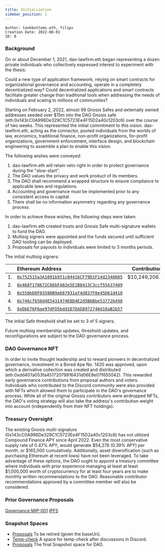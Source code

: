 ```yaml
---
title: Initialization
sidebar_position: 1
---
```


```
Author: tankbottoms.eth, filipv
Creation Date: 2022-08-01
ID: 0
```

### Background

On or about December 1, 2021, dao-lawfirm.eth began representing a dozen private individuals who collectively expressed interest to experiment with the thesis:

Could a new type of application framework, relying on smart contracts for organizational governance and accounting, operate in a completely decentralized way? Could decentralized applications and smart contracts facilitate greater change than traditional tools when addressing the needs of individuals and scaling to millions of communities?

Starting on February 2, 2022, almost 99 Gnosis Safes and externally owned addresses seeded over $15m into the DAO Gnosis safe (eth:0x143cC0A996De329C1C5723Ee4F15D2a40c1203c6) over the course of two weeks. This represented the initial commitment to this vision. dao-lawfirm.eth, acting as the connector, pooled individuals from the worlds of law, economics, traditional finance, non-profit organizations, for-profit organizations, government enforcement, interface design, and blockchain engineering to assemble a plan to enable this vision.

The following wishes were conveyed:

1. dao-lawfirm.eth will retain veto right in order to protect governance during the "slow-start".
2. The DAO values the privacy and work product of its members.
3. The DAO shall recommend a wrapped structure to ensure compliance to applicable laws and regulations.
4. Accounting and governance must be implemented prior to any consistent access to capital.
5. There shall be no information asymmetry regarding any governance process.

In order to achieve these wishes, the following steps were taken:

1. dao-lawfirm.eth created trusts and Gnosis Safe multi-signature wallets to fund the DAO.
2. Multisig signers were appointed and the funds secured until sufficient DAO tooling can be deployed.
3. Proposals for payouts to individuals were limited to 3 months periods.

The initial multisig signers:

|     | Ethereum Address                                                                                                        |  Contribution  |
| :-: | :---------------------------------------------------------------------------------------------------------------------- | :------------: |
| 1.  | [`0x752515a3A1091b9f1c04416CF79D1F14d2340085`](https://etherscan.io/address/0x752515a3a1091b9f1c04416cf79d1f14d2340085) | $10,249,206.01 |
| 2.  | [`0x468f178672C86bFA02e5E1B0413C3ccf55A37409`](https://etherscan.io/address/0x468f178672C86bFA02e5E1B0413C3ccf55A37409) |                |
| 3.  | [`0x550bD0F03580B9a687931af4d837F8e45D61d410`](https://etherscan.io/address/0x550bD0F03580B9a687931af4d837F8e45D61d410) |                |
| 4.  | [`0x746cf650d4E5431474E8D4E2d5B6Bbe53772b498`](https://etherscan.io/address/0x746cf650d4E5431474E8D4E2d5B6Bbe53772b498) |                |
| 5.  | [`0xDbE76F6ae97dFD5bdd1D7DAD8972740d18aB2b57`](https://etherscan.io/address/0xDbE76F6ae97dFD5bdd1D7DAD8972740d18aB2b57) |                |

The initial Safe threshold shall be set to 3 of 5 signers.

Future multisig membership updates, threshold updates, and reconfigurations are subject to the DAO governance process.

### DAO Governance NFT

In order to invite thought leadership and to reward pioneers in decentralized governance, investment in a Bored Ape No. 1420 was approved, upon which a derivative collection was created and distributed (eth:0xdd407a053fa45172079916431d06E8e07f655042). This rewarded early governance contributions from proposal authors and voters. Individuals who contributed to the Discord community were also provided with NFTs which allowed them to participate in the DAO's governance process. While all of the original Gnosis contributors were airdropped NFTs, the DAO's voting strategy will also take the address's contribution weight into account (independently from their NFT holdings).

### Treasury Oversight

The existing Gnosis multi-signature (0x143cC0A996De329C1C5723Ee4F15D2a40c1203c6) has not utilized Compound Finance APY since April 2022. Even the most conservative supply rate of 0.47% APY, would generate $54,278 (0.39% APY) per month, or $165,000 cumulatively. Additionally, asset diversification (such as purchasing Ethereum at recent lows) have not been leveraged. To take advantage of these options, the DAO ought to appoint a treasury committee where individuals with prior experience managing at least at least $1,000,000 worth of cryptocurrency for at least four years are to make monthly written recommendations to the DAO. Reasonable contributor recommendations approved by a committee member will also be considered.

### Prior Governance Proposals

[Governance MIP-001](https://snapshot.org/#/movedao.eth/proposal/0x5494278f1f52faed8f2a0d61f0909d81d92364fa871a2b9183a61ce179bc7671)
[IPFS](https://snapshot.mypinata.cloud/ipfs/QmRDyENgBHSDNr3YuoGhS3yvnyzNfumtxoKm39h8NsD9Jn)

### Snapshot Spaces

-   [Proposals](https://snapshot.org/#/movedao.eth) To be retired (given the baseUri).
-   [Temp-check](https://snapshot.org/#/tempcheck.movedao.eth) A space for temp-check after discussions in Discord.
-   [Proposals](https://snapshot.org/#/snapshot.movedao.eth) The final Snapshot space for DAO.
